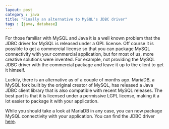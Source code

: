 ```yaml
---
layout: post
category : java
title: "Finally an alternative to MySQL's JDBC driver"
tags : [java, database]
---
```


For those familiar with MySQL and Java it is a well known problem that the JDBC driver for MySQL is released under a GPL license. Off course it is possible to get a commercial license so that you can package MySQL connectivity with your commercial application, but for most of us, more creative solutions were invented. For example, not providing the MySQL JDBC driver with the commercial package and leave it up to the client to get it himself.

Luckily, there is an alternative as of a couple of months ago. MariaDB, a MySQL fork built by the original creator of MySQL, has released a Java JDBC client library that is also compatible with recent MySQL releases. The best part is that it is licensed under a permissive LGPL license, making it a lot easier to package it with your application.

While you should take a look at MariaDB in any case, you can now package MySQL connectivity with your application. You can find the JDBC driver [here](https://downloads.mariadb.org/client-java/). 
